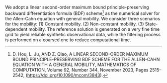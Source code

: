 We adopt a linear second-order maximum bound principle-preserving backward differentiation formula (BDF) scheme[^1] as the numerical solver for the Allen-Cahn equation with general mobility. We consider three scenarios for the mobility: (1) Constant mobility. (2) Non-constant mobility. (3) State-dependent mobility. The reference solution is generated on a very fine time grid to yield reliable synthetic observational data, while the filtering process is performed on a coarsed one to reduce computational time. 

[^1]: D. Hou, L. Ju, AND Z. Qiao, A LINEAR SECOND-ORDER MAXIMUM BOUND PRINCIPLE-PRESERVING BDF SCHEME FOR THE ALLEN-CAHN EQUATION WITH A GENERAL MOBILITY, MATHEMATICS OF COMPUTATION, Volume 92, Number 344, November 2023, Pages 2515–2542, (https://doi.org/10.1090/mcom/3843).
